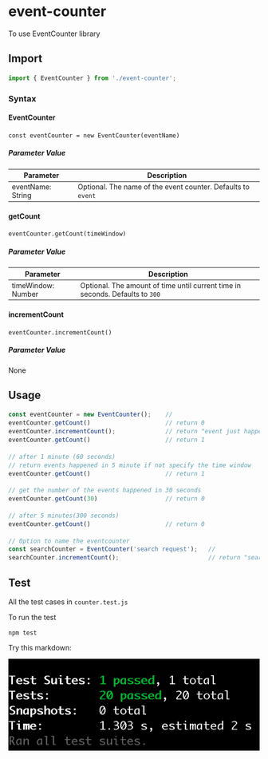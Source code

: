 # event-counter

To use EventCounter library

## Import

``` javascript
import { EventCounter } from './event-counter';
```

### Syntax
#### EventCounter
```
const eventCounter = new EventCounter(eventName)
```
##### Parameter Value
| Parameter |Description |
| ------------- | ------------- |
| eventName: String  | Optional. The name of the event counter. Defaults to `event` |

#### getCount
```
eventCounter.getCount(timeWindow)
```
##### Parameter Value
| Parameter  | Description |
| ------------- | ------------- |
| timeWindow: Number | Optional. The amount of time until current time in seconds. Defaults to `300`|

#### incrementCount
```
eventCounter.incrementCount()
```
##### Parameter Value
None

## Usage 
```javascript
const eventCounter = new EventCounter();    //
eventCounter.getCount()                     // return 0
eventCounter.incrementCount();              // return "event just happened"
eventCounter.getCount()                     // return 1

// after 1 minute (60 seconds)
// return events happened in 5 minute if not specify the time window
eventCounter.getCount()                     // return 1                     

// get the number of the events happened in 30 seconds
eventCounter.getCount(30)                   // return 0

// after 5 minutes(300 seconds)
eventCounter.getCount()                     // return 0                     

// Option to name the eventcounter
const searchCounter = EventCounter('search request');   //
searchCounter.incrementCount();                         // return "search request just happened"
```

## Test
All the test cases in `counter.test.js`

To run the test

```
npm test
```

Try this markdown:

![alt test](test.png)
